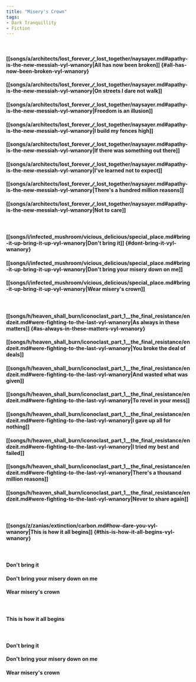 ```yaml
---
title: "Misery's Crown"
tags:
- Dark Tranquillity
- Fiction
---
```

&nbsp;
#### [[songs/a/architects/lost_forever_∕∕_lost_together/naysayer.md#apathy-is-the-new-messiah-vyl-wnanory|All has now been broken]] {#all-has-now-been-broken-vyl-wnanory}
#### [[songs/a/architects/lost_forever_∕∕_lost_together/naysayer.md#apathy-is-the-new-messiah-vyl-wnanory|On streets I dare not walk]]
#### [[songs/a/architects/lost_forever_∕∕_lost_together/naysayer.md#apathy-is-the-new-messiah-vyl-wnanory|Freedom is an illusion]]
#### [[songs/a/architects/lost_forever_∕∕_lost_together/naysayer.md#apathy-is-the-new-messiah-vyl-wnanory|I build my fences high]]
#### [[songs/a/architects/lost_forever_∕∕_lost_together/naysayer.md#apathy-is-the-new-messiah-vyl-wnanory|If there was something out there]]
#### [[songs/a/architects/lost_forever_∕∕_lost_together/naysayer.md#apathy-is-the-new-messiah-vyl-wnanory|I've learned not to expect]]
#### [[songs/a/architects/lost_forever_∕∕_lost_together/naysayer.md#apathy-is-the-new-messiah-vyl-wnanory|There's a hundred million reasons]]
#### [[songs/a/architects/lost_forever_∕∕_lost_together/naysayer.md#apathy-is-the-new-messiah-vyl-wnanory|Not to care]]
&nbsp;
#### [[songs/i/infected_mushroom/vicious_delicious/special_place.md#bring-it-up-bring-it-up-vyl-wnanory|Don't bring it]] {#dont-bring-it-vyl-wnanory}
#### [[songs/i/infected_mushroom/vicious_delicious/special_place.md#bring-it-up-bring-it-up-vyl-wnanory|Don't bring your misery down on me]]
#### [[songs/i/infected_mushroom/vicious_delicious/special_place.md#bring-it-up-bring-it-up-vyl-wnanory|Wear misery's crown]]
&nbsp;
#### [[songs/h/heaven_shall_burn/iconoclast_part_1__the_final_resistance/endzeit.md#were-fighting-to-the-last-vyl-wnanory|As always in these matters]] {#as-always-in-these-matters-vyl-wnanory}
#### [[songs/h/heaven_shall_burn/iconoclast_part_1__the_final_resistance/endzeit.md#were-fighting-to-the-last-vyl-wnanory|You broke the deal of deals]]
#### [[songs/h/heaven_shall_burn/iconoclast_part_1__the_final_resistance/endzeit.md#were-fighting-to-the-last-vyl-wnanory|And wasted what was given]]
#### [[songs/h/heaven_shall_burn/iconoclast_part_1__the_final_resistance/endzeit.md#were-fighting-to-the-last-vyl-wnanory|To revel in your mess]]
#### [[songs/h/heaven_shall_burn/iconoclast_part_1__the_final_resistance/endzeit.md#were-fighting-to-the-last-vyl-wnanory|I gave up all for nothing]]
#### [[songs/h/heaven_shall_burn/iconoclast_part_1__the_final_resistance/endzeit.md#were-fighting-to-the-last-vyl-wnanory|I tried my best and failed]]
#### [[songs/h/heaven_shall_burn/iconoclast_part_1__the_final_resistance/endzeit.md#were-fighting-to-the-last-vyl-wnanory|There's a thousand million reasons]]
#### [[songs/h/heaven_shall_burn/iconoclast_part_1__the_final_resistance/endzeit.md#were-fighting-to-the-last-vyl-wnanory|Never to share again]]
&nbsp;
#### [[songs/z/zanias/extinction/carbon.md#how-dare-you-vyl-wnanory|This is how it all begins]] {#this-is-how-it-all-begins-vyl-wnanory}
&nbsp;
#### Don't bring it
#### Don't bring your misery down on me
#### Wear misery's crown
&nbsp;
#### This is how it all begins
&nbsp;
#### Don't bring it
#### Don't bring your misery down on me
#### Wear misery's crown
